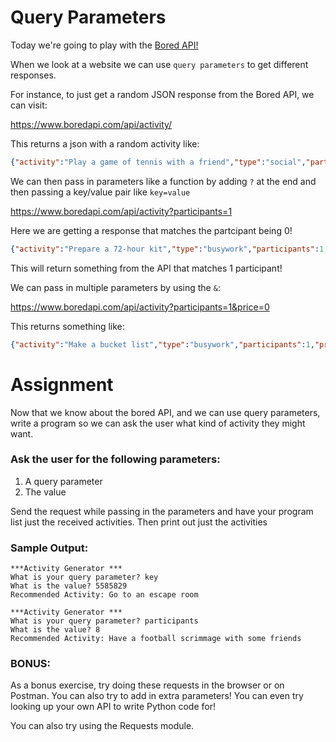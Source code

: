 # Query Parameters
Today we're going to play with the [Bored API!](https://www.boredapi.com/)

When we look at a website we can use `query parameters` to get different responses.

For instance, to just get a random JSON response from the Bored API, we can visit:

https://www.boredapi.com/api/activity/

This returns a json with a random activity like:

```json
{"activity":"Play a game of tennis with a friend","type":"social","participants":2,"price":0.1,"link":"","key":"1093640","accessibility":0.4}
```

We can then pass in parameters like a function by adding `?` at the end and then passing a key/value pair like `key=value`

https://www.boredapi.com/api/activity?participants=1

Here we are getting a response that matches the partcipant being 0!

```json
{"activity":"Prepare a 72-hour kit","type":"busywork","participants":1,"price":0.5,"link":"https://www.ready.gov/kit","key":"4266522","accessibility":0.5}
```

This will return something from the API that matches 1 participant!

We can pass in multiple parameters by using the `&`:

https://www.boredapi.com/api/activity?participants=1&price=0

This returns something like:

```json
{"activity":"Make a bucket list","type":"busywork","participants":1,"price":0,"link":"","key":"2735499","accessibility":0}
```

# Assignment
Now that we know about the bored API, and we can use query parameters, write a program so we can ask the user what kind of activity they might want.


### Ask the user for the following parameters:
1. A query parameter
2. The value

Send the request while passing in the parameters and have your program list just the received activities.
Then print out just the activities

### Sample Output:
```
***Activity Generator *** 
What is your query parameter? key     
What is the value? 5585829
Recommended Activity: Go to an escape room
```

```
***Activity Generator *** 
What is your query parameter? participants    
What is the value? 8
Recommended Activity: Have a football scrimmage with some friends
```

### BONUS:
As a bonus exercise, try doing these requests in the browser or on Postman. You can also try to add in extra parameters! You can even try looking up your own API to write Python code for!

You can also try using the Requests module.
